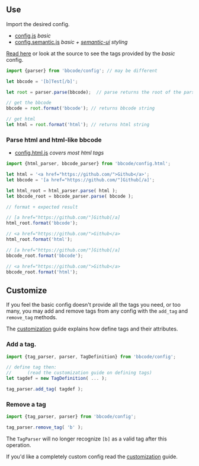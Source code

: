 ## Use
Import the desired config.

* [config.js](src/config.js) *basic*
* [config.semantic.js](src/config.semantic.js) *basic + [semantic-ui](https://github.com/Semantic-Org/Semantic-UI) styling*

[Read here](docs/basic_config.md) or look at the source to see the tags provided by the *basic* config.

```js
import {parser} from 'bbcode/config'; // may be different

let bbcode = '[b]Test[/b]';

let root = parser.parse(bbcode);  // parse returns the root of the parsed text.

// get the bbcode
bbcode = root.format('bbcode'); // returns bbcode string

// get html
let html = root.format('html'); // returns html string
```


### Parse html and html-like bbcode
* [config.html.js](src/config.html.js) *covers most html tags*

```js
import {html_parser, bbcode_parser} from 'bbcode/config.html';

let html = '<a href="https://github.com/">Github</a>';
let bbcode = '[a href="https://github.com/"]Github[/a]';

let html_root = html_parser.parse( html );
let bbcode_root = bbcode_parser.parse( bbcode );

// format + expected result

// [a href="https://github.com/"]Github[/a]
html_root.format('bbcode');

// <a href="https://github.com/">Github</a>
html_root.format('html');

// [a href="https://github.com/"]Github[/a]
bbcode_root.format('bbcode');

// <a href="https://github.com/">Github</a>
bbcode_root.format('html');
```

## Customize
If you feel the basic config doesn't provide all the tags you need, or too many, you may add and remove tags from any config with the `add_tag` and `remove_tag` methods.

The [customization](docs/customize.md) guide explains how define tags and their attributes.

### Add a tag.
```js
import {tag_parser, parser, TagDefinition} from 'bbcode/config';

// define tag then:
//      (read the customization guide on defining tags)
let tagdef = new TagDefinition( ... );

tag_parser.add_tag( tagdef ); 
```

### Remove a tag
```js
import {tag_parser, parser} from 'bbcode/config';

tag_parser.remove_tag( 'b' );
```
The `TagParser` will no longer recognize `[b]` as a valid tag after this operation.

If you'd like a completely custom config read the [customization](docs/customize.md) guide.
